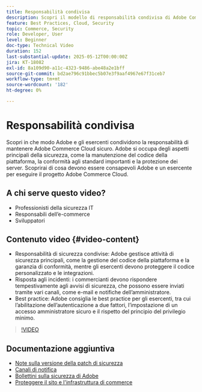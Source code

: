 ```yaml
---
title: Responsabilità condivisa
description: Scopri il modello di responsabilità condivisa di Adobe Commerce per la sicurezza e le operazioni. Scopri i ruoli chiave per Adobe e gli esercenti.
feature: Best Practices, Cloud, Security
topic: Commerce, Security
role: Developer, User
level: Beginner
doc-type: Technical Video
duration: 152
last-substantial-update: 2025-05-12T00:00:00Z
jira: KT-18082
exl-id: 8a109d90-a11c-4323-9486-abe48a2e1bff
source-git-commit: bd2ae796c91bbec5b07e3f9aaf4967e67f31ceb7
workflow-type: tm+mt
source-wordcount: '182'
ht-degree: 0%

---
```


# Responsabilità condivisa

Scopri in che modo Adobe e gli esercenti condividono la responsabilità di mantenere Adobe Commerce Cloud sicuro. Adobe si occupa degli aspetti principali della sicurezza, come la manutenzione del codice della piattaforma, la conformità agli standard importanti e la protezione dei server. Scoprirai di cosa devono essere consapevoli Adobe e un esercente per eseguire il progetto Adobe Commerce Cloud.

## A chi serve questo video?

* Professionisti della sicurezza IT
* Responsabili dell’e-commerce
* Sviluppatori

## Contenuto video {#video-content}

* Responsabilità di sicurezza condivise: Adobe gestisce attività di sicurezza principali, come la gestione del codice della piattaforma e la garanzia di conformità, mentre gli esercenti devono proteggere il codice personalizzato e le integrazioni.
* Risposta agli incidenti: i commercianti devono rispondere tempestivamente agli avvisi di sicurezza, che possono essere inviati tramite vari canali, come e-mail e notifiche dell’amministratore.
* Best practice: Adobe consiglia le best practice per gli esercenti, tra cui l’abilitazione dell’autenticazione a due fattori, l’impostazione di un accesso amministratore sicuro e il rispetto del principio del privilegio minimo.

>[!VIDEO](https://video.tv.adobe.com/v/3458392/?learn=on&enablevpops)

## Documentazione aggiuntiva

* [Note sulla versione della patch di sicurezza](https://experienceleague.adobe.com/en/docs/commerce-operations/release/notes/security-patches/overview)
* [Canali di notifica](https://business.adobe.com/blog/introducing-enhanced-security-patch-deployment-and-communications-in-adobe-commerce#proactive-communication--keeping-customers-informed)
* [Bollettini sulla sicurezza di Adobe](https://helpx.adobe.com/search.html?q=security%2520updates%2520commerce&amp;context=https%253A%252F%252Fhelpx.adobe.com%252Fsupport.html)
* [Proteggere il sito e l&#39;infrastruttura di commerce](https://experienceleague.adobe.com/en/docs/commerce-operations/implementation-playbook/best-practices/launch/security-best-practices)
